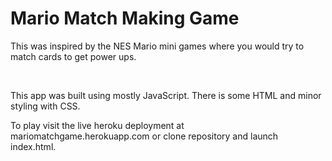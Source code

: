 <h1>Mario Match Making Game</h1>
<p> This was inspired by the NES Mario mini games where you would try to match cards to get power ups.<p>
<br>
<p>This app was built using mostly JavaScript.  There is some HTML and minor styling with CSS.<p>
<p>To play visit the live heroku deployment at mariomatchgame.herokuapp.com or clone repository and launch index.html.<p>
